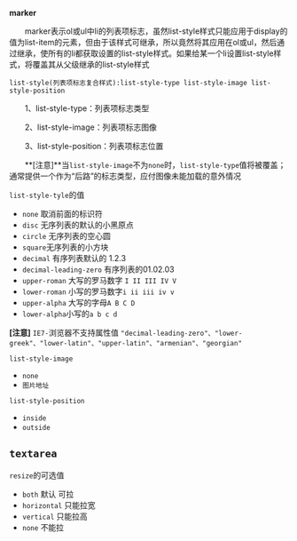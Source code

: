 **marker**

　　marker表示ol或ul中li的列表项标志，虽然list-style样式只能应用于display的值为list-item的元素，但由于该样式可继承，所以竟然将其应用在ol或ul，然后通过继承，使所有的li都获取设置的list-style样式。如果给某一个li设置list-style样式，将覆盖其从父级继承的list-style样式

```
list-style(列表项标志复合样式):list-style-type list-style-image list-style-position
```

　　1、list-style-type：列表项标志类型

　　2、list-style-image：列表项标志图像

　　3、list-style-position：列表项标志位置

　　**[注意]**当`list-style-image`不为`none`时，`list-style-type`值将被覆盖；通常提供一个作为“后路”的标志类型，应付图像未能加载的意外情况



`list-style-tyle`的值

* `none`  取消前面的标识符
* `disc`  无序列表的默认的小黑原点
* `circle`  无序列表的空心圆
* `square`无序列表的小方块
* `decimal` 有序列表默认的 1.2.3
* `decimal-leading-zero`  有序列表的01.02.03
* `upper-roman`  大写的罗马数字 `I II III IV V`
* `lower-roman` 小写的罗马数字`i ii iii iv v`
* `upper-alpha` 大写的字母`A B C D`
* `lower-alpha`小写的`a b c d`

**[注意]** `IE7-`浏览器不支持属性值 `"decimal-leading-zero"、"lower-greek"、"lower-latin"、"upper-latin"、"armenian"、"georgian"`

`list-style-image`

* `none`
* `图片地址`

`list-style-position`

* `inside`
* `outside`

## `textarea`

`resize`的可选值

- `both` 默认 可拉
- `horizontal` 只能拉宽
- `vertical`  只能拉高
- `none`  不能拉